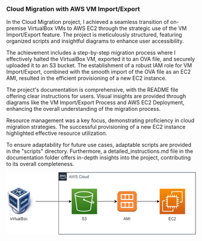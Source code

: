 ### Cloud Migration with AWS VM Import/Export

In the Cloud Migration project, I achieved a seamless transition of on-premise VirtualBox VMs to AWS EC2 through the strategic use of the VM Import/Export feature. The project is meticulously structured, featuring organized scripts and insightful diagrams to enhance user accessibility.

The achievement includes a step-by-step migration process where I effectively halted the VirtualBox VM, exported it to an OVA file, and securely uploaded it to an S3 bucket. The establishment of a robust IAM role for VM Import/Export, combined with the smooth import of the OVA file as an EC2 AMI, resulted in the efficient provisioning of a new EC2 instance.

The project's documentation is comprehensive, with the README file offering clear instructions for users. Visual insights are provided through diagrams like the VM Import/Export Process and AWS EC2 Deployment, enhancing the overall understanding of the migration process.

Resource management was a key focus, demonstrating proficiency in cloud migration strategies. The successful provisioning of a new EC2 instance highlighted effective resource utilization.

To ensure adaptability for future use cases, adaptable scripts are provided in the "scripts" directory. Furthermore, a detailed_instructions.md file in the documentation folder offers in-depth insights into the project, contributing to its overall completeness.

![CloudMigration](https://github.com/suhaybpirji/AWS-Projects/blob/main/Cloud%20Migration/Cloud%20Migration.png)
